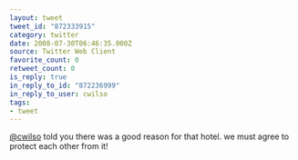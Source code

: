 ```yaml
---
layout: tweet
tweet_id: "872333915"
category: twitter
date: 2008-07-30T06:46:35.000Z
source: Twitter Web Client
favorite_count: 0
retweet_count: 0
is_reply: true
in_reply_to_id: "872236999"
in_reply_to_user: cwilso
tags:
- tweet
---
```


[@cwilso](https://twitter.com/@cwilso) told you there was a good reason for that hotel.  we must agree to protect each other from it!
